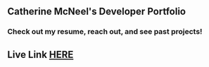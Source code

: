 ## Catherine McNeel's Developer Portfolio

### Check out my resume, reach out, and see past projects! 

## Live Link [HERE](https://cathmcneel.github.io/developer-portfolio/)



